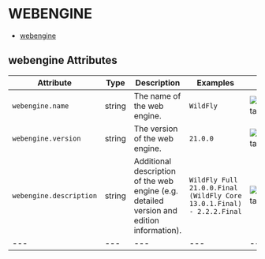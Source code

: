 
<!--- Hugo front matter used to generate the website version of this page:
--->

# WEBENGINE

- [webengine](#webengine)


## webengine Attributes

| Attribute  | Type | Description  | Examples  | Stability |
|---|---|---|---|---|
| `webengine.name` | string | The name of the web engine.  |`WildFly` | ![Experimental](https://img.shields.io/badge/-experimental-blue) |
| `webengine.version` | string | The version of the web engine.  |`21.0.0` | ![Experimental](https://img.shields.io/badge/-experimental-blue) |
| `webengine.description` | string | Additional description of the web engine (e.g. detailed version and edition information).  |`WildFly Full 21.0.0.Final (WildFly Core 13.0.1.Final) - 2.2.2.Final` | ![Experimental](https://img.shields.io/badge/-experimental-blue) |
|---|---|---|---|---|


